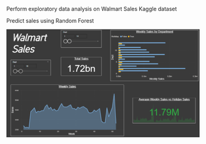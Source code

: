 Perform exploratory data analysis on Walmart Sales Kaggle dataset

Predict sales using Random Forest

![Alt Text](walmart_sales_powerbi.png)

